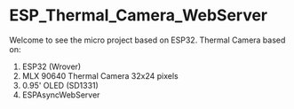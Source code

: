 # ESP_Thermal_Camera_WebServer

Welcome to see the micro project based on ESP32. 
Thermal Camera based on: <br>
1) ESP32 (Wrover)
2) MLX 90640 Thermal Camera 32x24 pixels
4) 0.95' OLED (SD1331)
3) ESPAsyncWebServer

